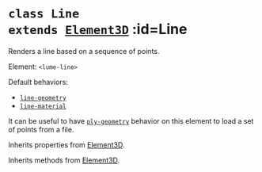 
# <code>class <b>Line</b> extends [Element3D](../core/Element3D.md)</code> :id=Line

Renders a line based on a sequence of points.

Element: `<lume-line>`

Default behaviors:

- [`line-geometry`](../behaviors/mesh-behaviors/geometries/LineGeometryBehavior.md)
- [`line-material`](../behaviors/mesh-behaviors/materials/LineBasicMaterialBehavior.md)

It can be useful to have
[`ply-geometry`](../behaviors/mesh-behaviors/geometries/PlyGeometryBehavior)
behavior on this element to load a set of points from a file.

<div id="exampleContainer"></div>
<script>
  new Vue({
    el: '#exampleContainer',
    template: '<live-code class="full" :template="code" :autorun="true" mode="html>iframe" />',
    data: { code: lineExample },
  })
</script>



Inherits properties from [Element3D](../core/Element3D.md).





Inherits methods from [Element3D](../core/Element3D.md).


        
